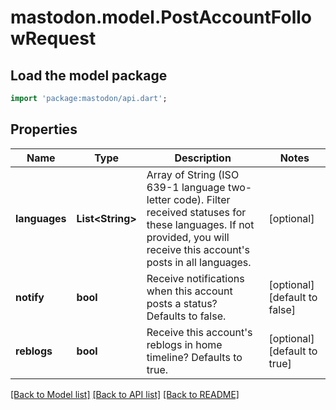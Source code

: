 # mastodon.model.PostAccountFollowRequest

## Load the model package
```dart
import 'package:mastodon/api.dart';
```

## Properties
Name | Type | Description | Notes
------------ | ------------- | ------------- | -------------
**languages** | **List&lt;String&gt;** | Array of String (ISO 639-1 language two-letter code). Filter received statuses for these languages. If not provided, you will receive this account's posts in all languages. | [optional] 
**notify** | **bool** | Receive notifications when this account posts a status? Defaults to false. | [optional] [default to false]
**reblogs** | **bool** | Receive this account's reblogs in home timeline? Defaults to true. | [optional] [default to true]

[[Back to Model list]](../README.md#documentation-for-models) [[Back to API list]](../README.md#documentation-for-api-endpoints) [[Back to README]](../README.md)


